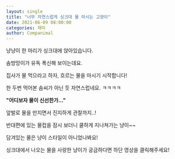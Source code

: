```yaml
---
layout: single
title: "너무 자연스럽게 싱크대 물 마시는 고양이"
date: 2021-06-09 08:00:00
categories: 재미
author: Companimal
---
```


냥냥이 한 마리가 싱크대에 앉아있습니다.

솜방망이가 유독 폭신해 보이는데요.

집사가 물 먹으라고 하자, 흐르는 물을 마시기 시작합니다!

한 두번 먹어본 솜씨가 아닌 듯 자연스럽네요. ㅋㅋㅋㅋ

**"어디보자 물이 신선한가..."**

앞발로 물을 만지면서 진지하게 관찰까지..!

반대편에 있는 물컵을 잠시 보더니 쿨하게 지나쳐가는 냥이~~

담겨있는 물은 냥이 스타일이 아니었나봐요!

싱크대에서 나오는 물을 사랑한 냥이가 궁금하다면 하단 영상을 클릭해주세요!

